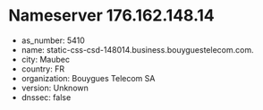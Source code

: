 # Nameserver 176.162.148.14

* as_number: 5410
* name: static-css-csd-148014.business.bouyguestelecom.com.
* city: Maubec
* country: FR
* organization: Bouygues Telecom SA
* version: Unknown
* dnssec: false
